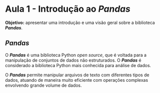 
# Aula 1 - Introdução ao *Pandas*

**Objetivo:** apresentar uma introdução e uma visão geral sobre a biblioteca ***Pandas***.

## ***Pandas***

O ***Pandas*** é uma biblioteca Python *open source*, que é voltada para a manipulação de conjuntos de dados não estruturados. O ***Pandas*** é considerado a biblioteca Python mais conhecida para análise de dados.

O ***Pandas*** permite manipular arquivos de texto com diferentes tipos de dados, atuando de maneira muito eficiente com operações complexas envolvendo grande volume de dados.
